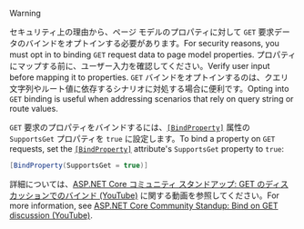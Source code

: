 > [!WARNING]
> <span data-ttu-id="b3ff4-101">セキュリティ上の理由から、ページ モデルのプロパティに対して `GET` 要求データのバインドをオプトインする必要があります。</span><span class="sxs-lookup"><span data-stu-id="b3ff4-101">For security reasons, you must opt in to binding `GET` request data to page model properties.</span></span> <span data-ttu-id="b3ff4-102">プロパティにマップする前に、ユーザー入力を確認してください。</span><span class="sxs-lookup"><span data-stu-id="b3ff4-102">Verify user input before mapping it to properties.</span></span> <span data-ttu-id="b3ff4-103">`GET` バインドをオプトインするのは、クエリ文字列やルート値に依存するシナリオに対処する場合に便利です。</span><span class="sxs-lookup"><span data-stu-id="b3ff4-103">Opting into `GET` binding is useful when addressing scenarios that rely on query string or route values.</span></span>
>
> <span data-ttu-id="b3ff4-104">`GET` 要求のプロパティをバインドするには、[`[BindProperty]`](xref:Microsoft.AspNetCore.Mvc.BindPropertyAttribute) 属性の `SupportsGet` プロパティを `true` に設定します。</span><span class="sxs-lookup"><span data-stu-id="b3ff4-104">To bind a property on `GET` requests, set the [`[BindProperty]`](xref:Microsoft.AspNetCore.Mvc.BindPropertyAttribute) attribute's `SupportsGet` property to `true`:</span></span>
>
> ```csharp
> [BindProperty(SupportsGet = true)]
> ```
>
> <span data-ttu-id="b3ff4-105">詳細については、[ASP.NET Core コミュニティ スタンドアップ: GET のディスカッションでのバインド (YouTube)](https://www.youtube.com/watch?v=p7iHB9V-KVU&feature=youtu.be&t=54m27s) に関する動画を参照してください。</span><span class="sxs-lookup"><span data-stu-id="b3ff4-105">For more information, see [ASP.NET Core Community Standup: Bind on GET discussion (YouTube)](https://www.youtube.com/watch?v=p7iHB9V-KVU&feature=youtu.be&t=54m27s).</span></span>
